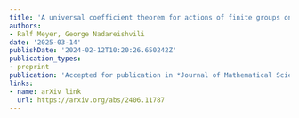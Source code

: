 ```yaml
---
title: 'A universal coefficient theorem for actions of finite groups on $C^*$-algebras'
authors:
- Ralf Meyer, George Nadareishvili
date: '2025-03-14'
publishDate: '2024-02-12T10:20:26.650242Z'
publication_types:
- preprint
publication: 'Accepted for publication in *Journal of Mathematical Sciences, the University of Tokyo*. Preprint available on *arXiv*'
links:
- name: arXiv link
  url: https://arxiv.org/abs/2406.11787
---
```

